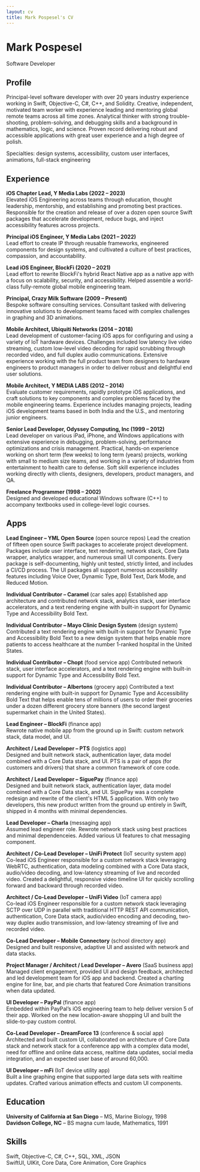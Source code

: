 ```yaml
---
layout: cv
title: Mark Pospesel's CV
---
```

# Mark Pospesel
Software Developer

## Profile

Principal-level software developer with over 20 years industry experience working in Swift, Objective-C, C#, C++, and Solidity. Creative, independent, motivated team worker with experience leading and mentoring global remote teams across all time zones. Analytical thinker with strong trouble-shooting, problem-solving, and debugging skills and a background in mathematics, logic, and science. Proven record delivering robust and accessible applications with great user experience and a high degree of polish.

Specialties: design systems, accessibility, custom user interfaces, animations, full-stack engineering

## Experience

**iOS Chapter Lead, Y Media Labs (2022 – 2023)**  
Elevated iOS Engineering across teams through education, thought leadership, mentorship, and establishing and promoting best practices. Responsible for the creation and release of over a dozen open source Swift packages that accelerate development, reduce bugs, and inject accessibility features across projects.

**Principal iOS Engineer, Y Media Labs (2021 – 2022)**  
Lead effort to create IP through reusable frameworks, engineered components for design systems, and cultivated a culture of best practices, compassion, and accountability. 

**Lead iOS Engineer, BlockFi (2020 – 2021)**  
Lead effort to rewrite BlockFi's hybrid React Native app as a native app with a focus on scalability, security, and accessibility. Helped assemble a world-class fully-remote global mobile engineering team.

**Principal, Crazy Milk Software (2009 – Present)**  
Bespoke software consulting services. Consultant tasked with delivering innovative solutions to development teams faced with complex challenges in graphing and 3D animations.

**Mobile Architect, Ubiquiti Networks (2014 – 2018)**  
Lead development of customer-facing iOS apps for configuring and using a variety of IoT hardware devices. Challenges included low latency live video streaming, custom low-level video decoding for rapid scrubbing through recorded video, and full duplex audio communications. Extensive experience working with the full product team from designers to hardware engineers to product managers in order to deliver robust and delightful end user solutions.

**Mobile Architect, Y MEDIA LABS (2012 – 2014)**  
Evaluate customer requirements, rapidly prototype iOS applications, and craft solutions to key components and complex problems faced by the mobile engineering teams. Experience includes managing projects, leading iOS development teams based in both India and the U.S., and mentoring junior engineers.

**Senior Lead Developer, Odyssey Computing, Inc (1999 – 2012)**  
Lead developer on various iPad, iPhone, and Windows applications with extensive experience in debugging, problem-solving, performance optimizations and crisis management. Practical, hands-on experience working on short term (few weeks) to long term (years) projects, working with small to medium size teams, and working in a variety of industries from entertainment to health care to defense. Soft skill experience includes working directly with clients, designers, developers, product managers, and QA.

**Freelance Programmer (1998 – 2002)**  
Designed and developed educational Windows software (C++) to accompany textbooks used in college-level logic courses.

## Apps

**Lead Engineer – YML Open Source** (open source repos)
Lead the creation of fifteen open source Swift packages to accelerate project development. Packages include user interface, text rendering, network stack, Core Data wrapper, analytics wrapper, and numerous small UI components. Every package is self-documenting, highly unit tested, strictly linted, and includes a CI/CD process. The UI packages all support numerous accessibility features including Voice Over, Dynamic Type, Bold Text, Dark Mode, and Reduced Motion.

**Individual Contributor – Caramel** (car sales app)
Established app architecture and contributed network stack, analytics stack, user interface accelerators, and a text rendering engine with built-in support for Dynamic Type and Accessibility Bold Text.

**Individual Contributor – Mayo Clinic Design System** (design system)
Contributed a text rendering engine with built-in support for Dynamic Type and Accessibility Bold Text to a new design system that helps enable more patients to access healthcare at the number 1-ranked hospital in the United States.

**Individual Contributor – Chopt** (food service app)
Contributed network stack, user interface accelerators, and a text rendering engine with built-in support for Dynamic Type and Accessibility Bold Text.

**Individual Contributor – Albertons** (grocery app)
Contributed a text rendering engine with built-in support for Dynamic Type and Accessibility Bold Text that helps enable tens of millions of users to order their groceries under a dozen different grocery store banners (the second largest supermarket chain in the United States).

**Lead Engineer – BlockFi** (finance app)  
Rewrote native mobile app from the ground up in Swift: custom network stack, data model, and UI.

**Architect / Lead Developer – PTS** (logistics app)  
Designed and built network stack, authentication layer, data model combined with a Core Data stack, and UI. PTS is a pair of apps (for customers and drivers) that share a common framework of core code.

**Architect / Lead Developer – SiguePay** (finance app)  
Designed and built network stack, authentication layer, data model combined with a Core Data stack, and UI. SiguePay was a complete redesign and rewrite of the client's HTML 5 application. With only two developers, this new product written from the ground up entirely in Swift, shipped in 4 months with minimal dependencies.

**Lead Developer – Charla** (messaging app)  
Assumed lead engineer role. Rewrote network stack using best practices and minimal dependenceies. Added various UI features to chat messaging component.

**Architect / Co-Lead Developer – UniFi Protect** (IoT security system app)  
Co-lead iOS Engineer responsible for a custom network stack leveraging WebRTC, authentication, data modeling combined with a Core Data stack, audio/video decoding, and low-latency streaming of live and recorded video. Created a delightful, responsive video timeline UI for quickly scrolling forward and backward through recorded video.

**Architect / Co-Lead Developer – UniFi Video** (IoT camera app)  
Co-lead iOS Engineer responsible for a custom network stack leveraging SCTP over UDP in parallel with traditional HTTP REST API communication, authentication, Core Data stack, audio/video encoding and decoding, two-way duplex audio transmission, and low-latency streaming of live and recorded video.

**Co-Lead Developer – Mobile Connectory** (school directory app)  
Designed and built responsive, adaptive UI and assisted with network and data stacks.

**Project Manager / Architect / Lead Developer – Avero** (SaaS business app)  
Managed client engagement, provided UI and design feedback, architected and led development team for iOS app and backend. Created a charting engine for line, bar, and pie charts that featured Core Animation transitions when data updated.

**UI Developer – PayPal** (finance app)  
Embedded within PayPal’s iOS engineering team to help deliver version 5 of their app. Worked on the new location-aware shopping UI and built the slide-to-pay custom control.

**Co-Lead Developer – DreamForce 13** (conference & social app)  
Architected and built custom UI, collaborated on architecture of Core Data stack and network stack for a conference app with a complex data model, need for offline and online data access, realtime data updates, social media integration, and an expected user base of around 60,000.

**UI Developer – mFi** (IoT device utility app)  
Built a line graphing engine that supported large data sets with realtime updates. Crafted various animation effects and custom UI components.

## Education
**University of California at San Diego** – MS, Marine Biology, 1998  
**Davidson College, NC** – BS magna cum laude, Mathematics, 1991  

## Skills
Swift, Objective-C, C#, C++, SQL, XML, JSON  
SwiftUI, UIKit, Core Data, Core Animation, Core Graphics

<!-- ### Footer

Last updated: May 2023 -->
